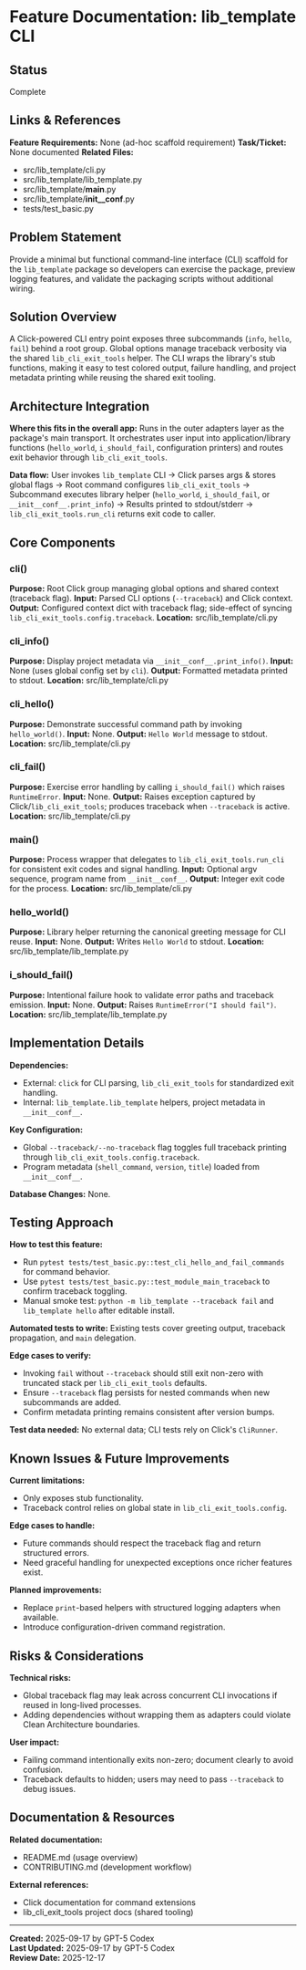 # Feature Documentation: lib_template CLI

## Status
Complete

## Links & References
**Feature Requirements:** None (ad-hoc scaffold requirement)
**Task/Ticket:** None documented
**Related Files:**
- src/lib_template/cli.py
- src/lib_template/lib_template.py
- src/lib_template/__main__.py
- src/lib_template/__init__conf__.py
- tests/test_basic.py

## Problem Statement
Provide a minimal but functional command-line interface (CLI) scaffold for the `lib_template` package so developers can exercise the package, preview logging features, and validate the packaging scripts without additional wiring.

## Solution Overview
A Click-powered CLI entry point exposes three subcommands (`info`, `hello`, `fail`) behind a root group. Global options manage traceback verbosity via the shared `lib_cli_exit_tools` helper. The CLI wraps the library's stub functions, making it easy to test colored output, failure handling, and project metadata printing while reusing the shared exit tooling.

## Architecture Integration
**Where this fits in the overall app:**
Runs in the outer adapters layer as the package's main transport. It orchestrates user input into application/library functions (`hello_world`, `i_should_fail`, configuration printers) and routes exit behavior through `lib_cli_exit_tools`.

**Data flow:**
User invokes `lib_template` CLI → Click parses args & stores global flags → Root command configures `lib_cli_exit_tools` → Subcommand executes library helper (`hello_world`, `i_should_fail`, or `__init__conf__.print_info`) → Results printed to stdout/stderr → `lib_cli_exit_tools.run_cli` returns exit code to caller.

## Core Components

### cli()
**Purpose:** Root Click group managing global options and shared context (traceback flag).
**Input:** Parsed CLI options (`--traceback`) and Click context.
**Output:** Configured context dict with traceback flag; side-effect of syncing `lib_cli_exit_tools.config.traceback`.
**Location:** src/lib_template/cli.py

### cli_info()
**Purpose:** Display project metadata via `__init__conf__.print_info()`.
**Input:** None (uses global config set by `cli`).
**Output:** Formatted metadata printed to stdout.
**Location:** src/lib_template/cli.py

### cli_hello()
**Purpose:** Demonstrate successful command path by invoking `hello_world()`.
**Input:** None.
**Output:** `Hello World` message to stdout.
**Location:** src/lib_template/cli.py

### cli_fail()
**Purpose:** Exercise error handling by calling `i_should_fail()` which raises `RuntimeError`.
**Input:** None.
**Output:** Raises exception captured by Click/`lib_cli_exit_tools`; produces traceback when `--traceback` is active.
**Location:** src/lib_template/cli.py

### main()
**Purpose:** Process wrapper that delegates to `lib_cli_exit_tools.run_cli` for consistent exit codes and signal handling.
**Input:** Optional argv sequence, program name from `__init__conf__`.
**Output:** Integer exit code for the process.
**Location:** src/lib_template/cli.py

### hello_world()
**Purpose:** Library helper returning the canonical greeting message for CLI reuse.
**Input:** None.
**Output:** Writes `Hello World` to stdout.
**Location:** src/lib_template/lib_template.py

### i_should_fail()
**Purpose:** Intentional failure hook to validate error paths and traceback emission.
**Input:** None.
**Output:** Raises `RuntimeError("I should fail")`.
**Location:** src/lib_template/lib_template.py

## Implementation Details
**Dependencies:**
- External: `click` for CLI parsing, `lib_cli_exit_tools` for standardized exit handling.
- Internal: `lib_template.lib_template` helpers, project metadata in `__init__conf__`.

**Key Configuration:**
- Global `--traceback/--no-traceback` flag toggles full traceback printing through `lib_cli_exit_tools.config.traceback`.
- Program metadata (`shell_command`, `version`, `title`) loaded from `__init__conf__`.

**Database Changes:**
None.

## Testing Approach
**How to test this feature:**
- Run `pytest tests/test_basic.py::test_cli_hello_and_fail_commands` for command behavior.
- Use `pytest tests/test_basic.py::test_module_main_traceback` to confirm traceback toggling.
- Manual smoke test: `python -m lib_template --traceback fail` and `lib_template hello` after editable install.

**Automated tests to write:**
Existing tests cover greeting output, traceback propagation, and `main` delegation.

**Edge cases to verify:**
- Invoking `fail` without `--traceback` should still exit non-zero with truncated stack per `lib_cli_exit_tools` defaults.
- Ensure `--traceback` flag persists for nested commands when new subcommands are added.
- Confirm metadata printing remains consistent after version bumps.

**Test data needed:**
No external data; CLI tests rely on Click's `CliRunner`.

## Known Issues & Future Improvements
**Current limitations:**
- Only exposes stub functionality.
- Traceback control relies on global state in `lib_cli_exit_tools.config`.

**Edge cases to handle:**
- Future commands should respect the traceback flag and return structured errors.
- Need graceful handling for unexpected exceptions once richer features exist.

**Planned improvements:**
- Replace `print`-based helpers with structured logging adapters when available.
- Introduce configuration-driven command registration.

## Risks & Considerations
**Technical risks:**
- Global traceback flag may leak across concurrent CLI invocations if reused in long-lived processes.
- Adding dependencies without wrapping them as adapters could violate Clean Architecture boundaries.

**User impact:**
- Failing command intentionally exits non-zero; document clearly to avoid confusion.
- Traceback defaults to hidden; users may need to pass `--traceback` to debug issues.

## Documentation & Resources
**Related documentation:**
- README.md (usage overview)
- CONTRIBUTING.md (development workflow)

**External references:**
- Click documentation for command extensions
- lib_cli_exit_tools project docs (shared tooling)

---
**Created:** 2025-09-17 by GPT-5 Codex  
**Last Updated:** 2025-09-17 by GPT-5 Codex  
**Review Date:** 2025-12-17
